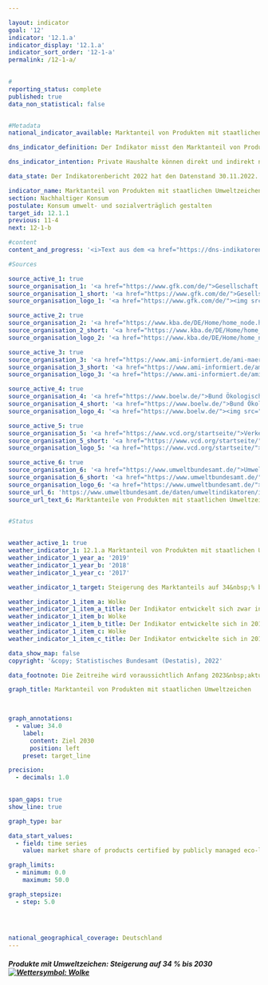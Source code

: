 ```yaml
---

layout: indicator    
goal: '12'    
indicator: '12.1.a'    
indicator_display: '12.1.a'    
indicator_sort_order: '12-1-a'    
permalink: /12-1-a/    
    

#
reporting_status: complete    
published: true    
data_non_statistical: false    


#Metadata    
national_indicator_available: Marktanteil von Produkten mit staatlichen Umweltzeichen    

dns_indicator_definition: Der Indikator misst den Marktanteil von Produkten mit freiwilligen oder verpflichtenden Umweltzeichen, deren Vergabegrundlagen von staatlichen Organen festgelegt werden.    

dns_indicator_intention: Private Haushalte können direkt und indirekt nachhaltig konsumieren. Einerseits beeinflusst ihre Einkaufsentscheidung ihre eigene Umweltbilanz, da energieeffiziente Fahrzeuge oder gedämmte Häuser in ihrer Nutzung weniger Energie benötigen und einen geringeren Ausstoß von Treibhausgasen verursachen. Andererseits können die Verbraucherinnen und Verbraucher Produkte erwerben, die auf besonders nachhaltige Weise hergestellt wurden. Ziel der Bundesregierung ist es daher, den Marktanteil von Produkten mit staatlichen Umweltzeichen bis 2030&nbsp;auf 34&nbsp;% zu erhöhen.    

data_state: Der Indikatorenbericht 2022 hat den Datenstand 30.11.2022. Die Daten auf dieser Plattform werden regelmäßig aktualisiert, sodass online aktuellere Daten verfügbar sein können als im <a href="https://dns-indikatoren.de/assets/publications/reports/de/2022.pdf">Indikatorenbericht 2022</a> veröffentlicht.    

indicator_name: Marktanteil von Produkten mit staatlichen Umweltzeichen    
section: Nachhaltiger Konsum    
postulate: Konsum umwelt- und sozialverträglich gestalten    
target_id: 12.1.1    
previous: 11-4    
next: 12-1-b    

#content     
content_and_progress: '<i>Text aus dem <a href="https://dns-indikatoren.de/assets/publications/reports/de/2022.pdf">Indikatorenbericht 2022&nbsp;</a></i><br><br>Als Quellen für die Berechnung des Indikators werden Daten der Gesellschaft für Konsumforschung, des Kraftfahrt-Bundesamtes, der Agrarmarkt Informations-Gesellschaft mbH, des Bundes Ökologische Lebensmittelwirtschaft, des Verkehrsclubs Deutschland und des Umweltbundesamtes verwendet. Letzteres berechnet die Indikatorwerte jährlich ab dem Berichtsjahr 2012.<br><br>Der Indikator setzt sich aus den Marktanteilen von Produkten zusammen, welche entweder die höchste <abbr title="Europäische Union">EU</abbr>-Energieverbrauchskennzeichnung (EU-EVK) innerhalb ihrer Geräteklasse aufweisen oder mit einem der folgenden Umweltzeichen zertifiziert sind: <abbr title="Europäische Union">EU</abbr>-Ecolabel, <abbr title="Europäische Union">EU</abbr>-Bio-Siegel oder Blauer Engel. Die <abbr title="Europäische Union">EU</abbr>-EVK adressiert primär Energieverbrauch und Treibhausgasemissionen, während die anderen drei Umweltzeichen auch andere Umweltbelastungen wie Pestizideinsatz und gefährliche Abwässer berücksichtigen. Der Indikator soll abbilden, ob umweltfreundliche Produktvarianten konventionelle Produktvarianten im Markt ersetzen. Betrachtet wird dabei nur eine Auswahl an Produktgruppen, weil unter anderem nur begrenzt Daten zu Umsätzen von Produkten mit Nachhaltigkeitskennzeichen verfügbar sind. Zudem sollen Doppelzählungen ausgeschlossen werden können.<br><br>Der Indikator deckt die Konsumfelder Wohnen, Mobilität und Ernährung ab. Es werden Haushaltsgeräte wie Kühlgeräte, Waschmaschinen, Fernsehgeräte und Staubsauger betrachtet. Weiterhin werden Leuchtmittel, Lebensmittel, Hygienepapier, Wasch- und Reinigungsmittel und Autos erfasst. Da die Märkte der einzelnen Produktgruppen unterschiedlich groß sind, werden die Marktanteile mit dem Umsatzvolumen des jeweiligen Gesamtmarktes gewichtet. Dies soll sicherstellen, dass hohe Marktanteile in kleinen Nischenmärkten den Indikator nicht verzerren. Außerdem können auf diese Weise die Ausgaben für umweltfreundliche Produkte in Beziehung zu den Gesamtausgaben der privaten Haushalte gesetzt werden.<br><br>Eine Gewichtung der Marktanteile nach Umweltrelevanz der jeweiligen Produktgruppen ist nicht möglich, da die Umweltkennzeichen verschiedene Kategorien (Energieverbrauch, Treibhausgasemissionen, Materialbedarf) adressieren, die nicht gegeneinander aufgerechnet werden können. Daher lässt sich eine allumfassende Bewertung über mehrere Umweltkategorien – im Sinne eines Umweltfußabdrucks der Produktgruppen – nicht darstellen. Der Indikator erfasst zudem nur die neu in den Verkehr gebrachten Güter in Relation zum Gesamtmarkt. Somit berücksichtigt er auch nicht, inwieweit die höhere Effizienz der Geräte zu einer Verhaltensänderung der Konsumenten führt und gegebenenfalls zu einem erhöhten Konsum (sogenannter Rebound-Effekt). Er beschreibt zudem den Marktanteil auf Basis von Umsätzen. Bedingt durch Preisunterschiede zwischen Produkten mit und ohne entsprechende Umweltsiegel lässt er folglich keine Rückschlüsse auf deren Anzahl zu. Letztlich kann eine Änderung des Wertes des Indikators daher auch auf Preisänderungen in einer Produktgruppe zurückzuführen sein.<br><br>Zwischen 2012&nbsp;und 2018&nbsp;stieg der Marktanteil von Produkten mit staatlichen Umweltzeichen von 3,6&nbsp;% auf 7,5&nbsp;%. Dies entspricht einem Umsatz von insgesamt 23,8&nbsp;Milliarden Euro im Jahr 2018. Der Wert des Indikators ist 2017&nbsp;und 2018&nbsp;im Vergleich zum Vorjahr gesunken und entwickelte sich damit nicht in die angestrebte Richtung. Ohne eine Trendumkehr und erhebliche Steigerung des Marktanteils wird das Ziel bis zum Jahr 2030&nbsp;erheblich verfehlt.'    

#Sources    

source_active_1: true
source_organisation_1: '<a href="https://www.gfk.com/de/">Gesellschaft für Konsumforschung</a>'
source_organisation_1_short: '<a href="https://www.gfk.com/de/">Gesellschaft für Konsumforschung (GfK)</a>'
source_organisation_logo_1: '<a href="https://www.gfk.com/de/"><img src="https://dnsUpgradeEnvironment.github.io/dns-indicators/public/OrgImgDe/gfk.png" alt="Gesellschaft für Konsumforschung" title=" Klicken Sie hier um zur Homepage der Organisation Gesellschaft für Konsumforschung zu gelangen." style="height:60px; width:148px; border: transparent"/></a>'

source_active_2: true
source_organisation_2: '<a href="https://www.kba.de/DE/Home/home_node.html">Kraftfahrt-Bundesamt</a>'
source_organisation_2_short: '<a href="https://www.kba.de/DE/Home/home_node.html">Kraftfahrt-Bundesamt (KBA)</a>'
source_organisation_logo_2: '<a href="https://www.kba.de/DE/Home/home_node.html"><img src="https://dnsUpgradeEnvironment.github.io/dns-indicators/public/OrgImgDe/kba.png" alt="Kraftfahrt-Bundesamt" title=" Klicken Sie hier um zur Homepage der Organisation Kraftfahrt-Bundesamt zu gelangen." style="height:60px; width:148px; border: transparent"/></a>'

source_active_3: true
source_organisation_3: '<a href="https://www.ami-informiert.de/ami-maerkte">Agrarmarkt Informations-Gesellschaft mbH</a>'
source_organisation_3_short: '<a href="https://www.ami-informiert.de/ami-maerkte">Agrarmarkt Informations-Gesellschaft mbH (AMI)</a>'
source_organisation_logo_3: '<a href="https://www.ami-informiert.de/ami-maerkte"><img src="https://dnsUpgradeEnvironment.github.io/dns-indicators/public/OrgImgDe/ami.png" alt="Agrarmarkt Informations-Gesellschaft mbH" title=" Klicken Sie hier um zur Homepage der Organisation Agrarmarkt Informations-Gesellschaft mbH zu gelangen." style="height:60px; width:148px; border: transparent"/></a>'

source_active_4: true
source_organisation_4: '<a href="https://www.boelw.de/">Bund Ökologische Lebensmittelwirtschaft e. V.</a>'
source_organisation_4_short: '<a href="https://www.boelw.de/">Bund Ökologische Lebensmittelwirtschaft e. V. (BÖLW)</a>'
source_organisation_logo_4: '<a href="https://www.boelw.de/"><img src="https://dnsUpgradeEnvironment.github.io/dns-indicators/public/OrgImgDe/bolw.png" alt="Bund Ökologische Lebensmittelwirtschaft e. V." title=" Klicken Sie hier um zur Homepage der Organisation Bund Ökologische Lebensmittelwirtschaft e. V. zu gelangen." style="height:60px; width:148px; border: transparent"/></a>'

source_active_5: true
source_organisation_5: '<a href="https://www.vcd.org/startseite/">Verkehrsclub Deutschland e.V.</a>'
source_organisation_5_short: '<a href="https://www.vcd.org/startseite/">Verkehrsclub Deutschland e.V. (VCD)</a>'
source_organisation_logo_5: '<a href="https://www.vcd.org/startseite/"><img src="https://dnsUpgradeEnvironment.github.io/dns-indicators/public/OrgImgDe/vcd.png" alt="Verkehrsclub Deutschland e.V." title=" Klicken Sie hier um zur Homepage der Organisation Verkehrsclub Deutschland e.V. zu gelangen." style="height:60px; width:148px; border: transparent"/></a>'

source_active_6: true
source_organisation_6: '<a href="https://www.umweltbundesamt.de/">Umweltbundesamt</a>'
source_organisation_6_short: '<a href="https://www.umweltbundesamt.de/">Umweltbundesamt (UBA)</a>'
source_organisation_logo_6: '<a href="https://www.umweltbundesamt.de/"><img src="https://dnsUpgradeEnvironment.github.io/dns-indicators/public/OrgImgDe/uba.png" alt="Umweltbundesamt" title=" Klicken Sie hier um zur Homepage der Organisation Umweltbundesamt zu gelangen." style="height:60px; width:148px; border: transparent"/></a>'
source_url_6: 'https://www.umweltbundesamt.de/daten/umweltindikatoren/indikator-umweltfreundlicher-konsum'
source_url_text_6: Marktanteile von Produkten mit staatlichen Umweltzeichen, nach Umsätzen gewichtet
    

#Status    


weather_active_1: true
weather_indicator_1: 12.1.a Marktanteil von Produkten mit staatlichen Umweltzeichen
weather_indicator_1_year_a: '2019'
weather_indicator_1_year_b: '2018'
weather_indicator_1_year_c: '2017'

weather_indicator_1_target: Steigerung des Marktanteils auf 34&nbsp;% bis 2030

weather_indicator_1_item_a: Wolke
weather_indicator_1_item_a_title: Der Indikator entwickelt sich zwar in die gewünschte Richtung auf das Ziel zu, bei Fortsetzung der Entwicklung würde das Ziel im Zieljahr aber um mehr als 20 % der Differenz zwischen Zielwert und aktuellem Wert verfehlt.
weather_indicator_1_item_b: Wolke
weather_indicator_1_item_b_title: Der Indikator entwickelte sich in 2018 zwar in die gewünschte Richtung auf das Ziel zu, bei Fortsetzung der Entwicklung wäre das Ziel im Zieljahr aber um mehr als 20 % der Differenz zwischen Zielwert und dem damaligen Wert verfehlt worden.
weather_indicator_1_item_c: Wolke
weather_indicator_1_item_c_title: Der Indikator entwickelte sich in 2017 zwar in die gewünschte Richtung auf das Ziel zu, bei Fortsetzung der Entwicklung wäre das Ziel im Zieljahr aber um mehr als 20 % der Differenz zwischen Zielwert und dem damaligen Wert verfehlt worden.    

data_show_map: false    
copyright: '&copy; Statistisches Bundesamt (Destatis), 2022'    

data_footnote: Die Zeitreihe wird voraussichtlich Anfang 2023&nbsp;aktualisiert.    

graph_title: Marktanteil von Produkten mit staatlichen Umweltzeichen    

    

graph_annotations:
  - value: 34.0
    label:
      content: Ziel 2030
      position: left
    preset: target_line    

precision: 
  - decimals: 1.0
        

span_gaps: true    
show_line: true    

graph_type: bar    

data_start_values: 
  - field: time series
    value: market share of products certified by publicly managed eco-labelling schemes    

graph_limits: 
  - minimum: 0.0
    maximum: 50.0    

graph_stepsize: 
  - step: 5.0
        

            

national_geographical_coverage: Deutschland    
---
```



<div>
  <div class="my-header">
    <h5>Produkte mit Umweltzeichen: Steigerung auf 34&nbsp;% bis 2030
      <a href="https://dnsUpgradeEnvironment.github.io/dns-indicators/status"><img src="https://g205sdgs.github.io/sdg-indicators/public/Wettersymbole/Wolke.png" title="Der Indikator entwickelte sich in 2019 zwar in die gewünschte Richtung auf das Ziel zu, bei Fortsetzung der Entwicklung wäre das Ziel im Zieljahr aber um mehr als 20 % der Differenz zwischen Zielwert und dem damaligen Wert verfehlt worden." alt="Wettersymbol: Wolke"/>
      </a>
    </h5>
  </div>
  <div class="my-header-note">
  </div>
</div>